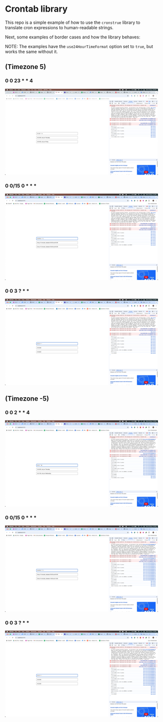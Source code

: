 # Crontab library 

This repo is a simple example of how to use the `cronstrue` library to translate cron expressions to human-readable strings.

Next, some examples of border cases and how the library behaves:

NOTE: The examples have the `use24HourTimeFormat` option set to `true`, but works the same without it.

## (Timezone 5)

### 0 0 23 * * 4

![0 0 23 * * 4](./public/example1.png)

### 0 0/15 0 * * *

![0 0/15 0 * * *](./public/example2.png)

### 0 0 3 ? * *

![0 0 3 ? * *](./public/example3.png)


## (Timezone -5)

### 0 0 2 * * 4

![0 0 2 * * 4](./public/example4.png)

### 0 0/15 0 * * *

![0 0/15 0 * * *](./public/example5.png)

### 0 0 3 ? * *

![0 0 3 ? * *](./public/example6.png)


